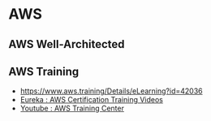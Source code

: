 # AWS
## AWS Well-Architected
## AWS Training
* https://www.aws.training/Details/eLearning?id=42036
* [Eureka : AWS Certification Training Videos](https://www.youtube.com/watch?v=k1RI5locZE4&list=PL9ooVrP1hQOFWxRJcGdCot7AgJu29SVV3)
* [Youtube : AWS Training Center](https://www.youtube.com/channel/UC1Yf7IBfhSNFTIyb7v83o_g/playlists)
##
